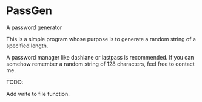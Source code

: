 # PassGen
A password generator

This is a simple program whose purpose is to generate a random string of a specified length. 

A password manager like dashlane or lastpass is recommended. If you can somehow remember a random string of 128 characters, feel free to contact me.

TODO: 

Add write to file function. 
